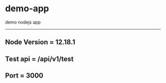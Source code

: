 # demo-app
demo nodejs app

---------------------------

Node Version = 12.18.1
----------------------

Test api =  /api/v1/test
------------------------

Port = 3000
------------
